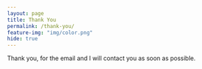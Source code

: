 ```yaml
---
layout: page
title: Thank You
permalink: /thank-you/
feature-img: "img/color.png"
hide: true
---
```


Thank you, for the email and I will contact you as soon as possible.

